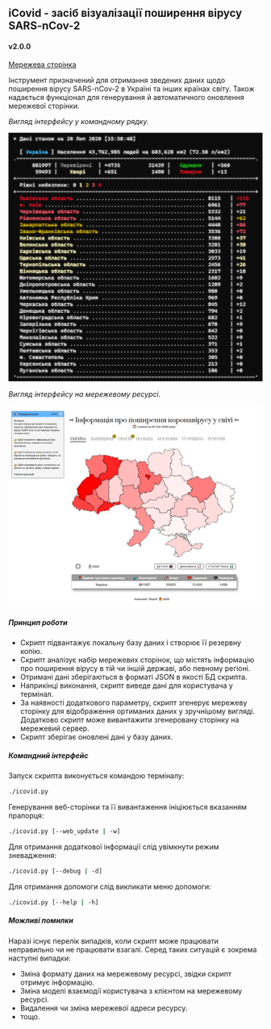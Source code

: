## iCovid - засіб візуалізації поширення вірусу SARS-nCov-2

#### v2.0.0

[Мережева сторінка](http://covidinfo.zzz.com.ua/)

Інструмент призначений для отримання зведених даних щодо поширення вірусу SARS-nCov-2 в Україні та інших країнах світу.
Також надається функціонал для генерування й автоматичного оновлення мережевої сторінки.

_Вигляд інтерфейсу у командному рядку._

![Зображення командного рядка](v2_0_0_cli.png?raw=true "Вигляд даних з консолі")

_Вигляд інтерфейсу на мережевому ресурсі._

![Зображення мережового ресурсу](v2_0_0_web.png?raw=true "Вигляд даних у мережі")


##### Принцип роботи

* Скрипт підвантажує локальну базу даних і створює її резервну копію.
* Скрипт аналізує набір мережевих сторінок, що містять інформацію про поширення вірусу в тій чи іншій державі,
або певному регіоні.
* Отримані дані зберігаються в форматі JSON в якості БД скрипта.
* Наприкінці виконання, скрипт виведе дані для користувача у термінал.
* За наявності додаткового параметру, скрипт згенерує мережеву сторінку для відображення ортиманих даних у
зручнішому вигляді. Додатково скрипт може вивантажити згенеровану сторінку на мережевий сервер.
* Скрипт зберігає оновлені дані у базу даних.


##### Командний інтерфейс
Запуск скрипта виконується командою терміналу:
```sh
./icovid.py
```

Генерування веб-сторінки та її вивантаження ініціюється вказанням прапорця:
```sh
./icovid.py [--web_update | -w]
```

Для отримання додаткової інформації слід увімкнути режим зневадження:
```sh
./icovid.py [--debug | -d]
```

Для отримання допомоги слід викликати меню допомоги:
```sh
./icovid.py [--help | -h]
```

##### Можливі помилки

Наразі існує перелік випадків, коли скрипт може працювати неправильно чи не працювати взагалі.
Серед таких ситуацій є зокрема наступні випадки:
* Зміна формату даних на мережевому ресурсі, звідки скрипт отримує інформацію.
* Зміна моделі взаємодії користувача з клієнтом на мережевому ресурсі.
* Видалення чи зміна мережевої адреси ресурсу.
* тощо.
